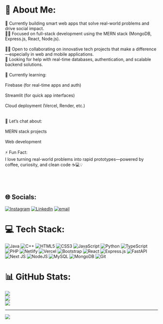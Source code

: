 # 💫 About Me:
🚀 Currently building smart web apps that solve real-world problems and drive social impact.<br>👨‍💻 Focused on full-stack development using the MERN stack (MongoDB, Express.js, React, Node.js).<br><br>👯‍♂ Open to collaborating on innovative tech projects that make a difference—especially in web and mobile applications.<br>🤝 Looking for help with real-time databases, authentication, and scalable backend solutions.<br><br>🌱 Currently learning:<br><br>Firebase (for real-time apps and auth)<br><br>Streamlit (for quick app interfaces)<br><br>Cloud deployment (Vercel, Render, etc.)<br><br><br>💬 Let’s chat about:<br><br>MERN stack projects<br><br>Web development<br><br>⚡ Fun Fact:<br>I love turning real-world problems into rapid prototypes—powered by coffee, curiosity, and clean code ☕💻💡<br><br><br><br>


## 🌐 Socials:
[![Instagram](https://img.shields.io/badge/Instagram-%23E4405F.svg?logo=Instagram&logoColor=white)](https://instagram.com/www.instagram.com/Shriyash_28_) [![LinkedIn](https://img.shields.io/badge/LinkedIn-%230077B5.svg?logo=linkedin&logoColor=white)](https://linkedin.com/in/https://www.linkedin.com/in/shriyash-gore-231654333/) [![email](https://img.shields.io/badge/Email-D14836?logo=gmail&logoColor=white)](mailto:shriyashgore892004@gmail.com) 

# 💻 Tech Stack:
![Java](https://img.shields.io/badge/java-%23ED8B00.svg?style=for-the-badge&logo=openjdk&logoColor=white) ![C++](https://img.shields.io/badge/c++-%2300599C.svg?style=for-the-badge&logo=c%2B%2B&logoColor=white) ![HTML5](https://img.shields.io/badge/html5-%23E34F26.svg?style=for-the-badge&logo=html5&logoColor=white) ![CSS3](https://img.shields.io/badge/css3-%231572B6.svg?style=for-the-badge&logo=css3&logoColor=white) ![JavaScript](https://img.shields.io/badge/javascript-%23323330.svg?style=for-the-badge&logo=javascript&logoColor=%23F7DF1E) ![Python](https://img.shields.io/badge/python-3670A0?style=for-the-badge&logo=python&logoColor=ffdd54) ![TypeScript](https://img.shields.io/badge/typescript-%23007ACC.svg?style=for-the-badge&logo=typescript&logoColor=white)  ![PHP](https://img.shields.io/badge/php-%23777BB4.svg?style=for-the-badge&logo=php&logoColor=white) ![Netlify](https://img.shields.io/badge/netlify-%23000000.svg?style=for-the-badge&logo=netlify&logoColor=#00C7B7) ![Vercel](https://img.shields.io/badge/vercel-%23000000.svg?style=for-the-badge&logo=vercel&logoColor=white) ![Bootstrap](https://img.shields.io/badge/bootstrap-%238511FA.svg?style=for-the-badge&logo=bootstrap&logoColor=white) ![React](https://img.shields.io/badge/react-%2320232a.svg?style=for-the-badge&logo=react&logoColor=%2361DAFB) ![Express.js](https://img.shields.io/badge/express.js-%23404d59.svg?style=for-the-badge&logo=express&logoColor=%2361DAFB) ![FastAPI](https://img.shields.io/badge/FastAPI-005571?style=for-the-badge&logo=fastapi) ![Next JS](https://img.shields.io/badge/Next-black?style=for-the-badge&logo=next.js&logoColor=white) ![NodeJS](https://img.shields.io/badge/node.js-6DA55F?style=for-the-badge&logo=node.js&logoColor=white) ![MySQL](https://img.shields.io/badge/mysql-4479A1.svg?style=for-the-badge&logo=mysql&logoColor=white) ![MongoDB](https://img.shields.io/badge/MongoDB-%234ea94b.svg?style=for-the-badge&logo=mongodb&logoColor=white) ![Git](https://img.shields.io/badge/git-%23F05033.svg?style=for-the-badge&logo=git&logoColor=white)
# 📊 GitHub Stats:
![](https://github-readme-stats.vercel.app/api?username=Shriyash28&theme=dark&hide_border=false&include_all_commits=false&count_private=false)<br/>
![](https://nirzak-streak-stats.vercel.app/?user=Shriyash28&theme=dark&hide_border=false)<br/>
![](https://github-readme-stats.vercel.app/api/top-langs/?username=Shriyash28&theme=dark&hide_border=false&include_all_commits=false&count_private=false&layout=compact)

---
[![](https://visitcount.itsvg.in/api?id=Shriyash28&icon=0&color=0)](https://visitcount.itsvg.in)

<!-- Proudly created with GPRM ( https://gprm.itsvg.in ) -->
